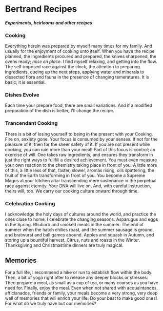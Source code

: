 # Bertrand Recipes
#### _Experiments, heirlooms and other recipes_

### Cooking
Everything herein was prepared by myself many times for my family. And usually for the enjoyment of cooking unto itself. When you have the recipe planned, the ingredients procured and prepared, the knives sharpened, the ovens ready; _mise en place_. I find myself relaxing, and getting into the flow. The self-imposed race against the clock, the attention to preparing ingredients, cueing up the next steps, applying water and minerals to dissected flora and fauna in the presence of changing temeratures. It is basic; it is essential. 

### Dishes Evolve
Each time your prepare food, there are small variations. And if a modified preparation of the dish is better, I'll change the recipe.

### Trancendant Cooking
There is a bit of losing yourself to being in the present with your Cooking. Fire on, anxiety gone. Your focus is consumed by your senses. If not for the pleasure of it, then for the sheer safety of it. If you are not present while cooking, you can ruin more than your meal! Part of this focus is control; an exercise of will. One takes raw ingredients, and ensures they transform in just the right ways to fullfill a desired achievement. You must even measure your own reaction to the chemistry taking place in front of you. A little more of this, a little less of that, faster, slower, aromas rising, oils spattering, the fruit of the Earth transforming in front of you. You become a Supreme Magus at your kitchen altar transcending mere sustenance in the perpetual race against eternity. Your DNA will live on. And, with careful instruction, theirs will, too. We carry our cooking culture onward through time. 

### Celebration Cooking
I acknowledge the holy days of cultures around the world, and practice the ones close to home. I celebrate the changing seasons. Asparugus and eggs in the Spring. Rhubarb and smoked meats in the summer. The end of summer when the hatch chilies roast, and the summer sausage is ground, and bratwurst and ball games abound. Apples and squash in Autumn, and storing up a bountiful harvest. Citrus, nuts and roasts in the Winter. Thanksgiving and Christmastime dinners are truly magical. 

## Memories
For a full life, I recommend a hike or run to establish flow within the body. Then, a bit of yoga right after to release any deeper blocks or stresses. Then prepare a meal, as small as a cup of tea, or many courses as you have need for. Finally, enjoy the meal. Even when not shared with acquaintances, afficianados, friends or family, your meals become a very strong, very deep well of memories that will enrich your life. Do your best to make good ones! For what do we truly have but our memories?
